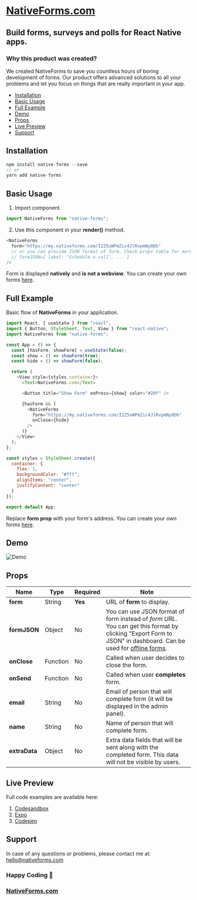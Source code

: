 # [NativeForms.com](https://nativeforms.com)

## Build **forms, surveys and polls** for React Native apps.

### Why this product was created?

We created NativeForms to save you countless hours of boring development of forms. Our product offers advanced solutions to all your problems and let you focus on things that are really important in your app.

- [Installation](#installation)
- [Basic Usage](#basic-usage)
- [Full Example](#full-example)
- [Demo](#demo)
- [Props](#props)
- [Live Preview](#live-preview)
- [Support](#support)

## Installation

```js
npm install native-forms --save
// or
yarn add native-forms
```

## Basic Usage

1. Import component.

```js
import NativeForms from "native-forms";
```

2. Use this component in your **render()** method.

```js
<NativeForms
  form="https://my.nativeforms.com/I2Z5xWPmZic4JlRvpmNy0Db"
  // or you can provide JSON format of form. Check props table for more info.
  // formJSON={ label: "Schedule a call", ... }
/>
```

Form is displayed **natively** and **is not a webview**. You can create your own forms [here](https://app.nativeforms.com).

## Full Example

Basic flow of **NativeForms** in your application.

```js
import React, { useState } from "react";
import { Button, StyleSheet, Text, View } from "react-native";
import NativeForms from "native-forms";

const App = () => {
  const [hasForm, showForm] = useState(false);
  const show = () => showForm(true);
  const hide = () => showForm(false);

  return (
    <View style={styles.container}>
      <Text>NativeForms.com</Text>

      <Button title="Show Form" onPress={show} color="#20f" />

      {hasForm && (
        <NativeForms
          form="https://my.nativeforms.com/I2Z5xWPmZic4JlRvpmNy0Db"
          onClose={hide}
        />
      )}
    </View>
  );
};

const styles = StyleSheet.create({
  container: {
    flex: 1,
    backgroundColor: "#fff",
    alignItems: "center",
    justifyContent: "center"
  }
});

export default App;
```

Replace **form prop** with your form's address. You can create your own forms [here](https://app.nativeforms.com).

## Demo

![Demo](https://raw.githubusercontent.com/venits/native-forms/master/assets/demo.gif)

## Props

| Name          | Type     | Required | Note                                                                                                                                                                            |
| ------------- | -------- | -------- | ------------------------------------------------------------------------------------------------------------------------------------------------------------------------------- |
| **form**      | String   | **Yes**  | URL of **form** to display.                                                                                                                                                     |
| **formJSON**  | Object   | No       | You can use JSON format of form instead of _form URL_. You can get this format by clicking "Export Form to JSON" in dashboard. Can be used for [offline forms](#offline-forms). |
| **onClose**   | Function | No       | Called when user decides to close the form.                                                                                                                                     |
| **onSend**    | Function | No       | Called when user **completes** form.                                                                                                                                            |  |
| **email**     | String   | No       | Email of person that will complete form (it will be displayed in the admin panel).                                                                                              |
| **name**      | String   | No       | Name of person that will complete form.                                                                                                                                         |
| **extraData** | Object   | No       | Extra data fields that will be sent along with the completed form. This data will not be visible by users.                                                                      |

## Live Preview

Full code examples are available here:

1. [Codesandbox](https://codesandbox.io/embed/native-forms-web-p5k7u)
2. [Expo](https://expo.io/@venits/native-forms)
3. [Codepen](https://codepen.io/venits/pen/QWLOmMV)

## Support

In case of any questions or problems, please contact me at:
[hello@nativeforms.com](mailto:hello@nativeforms.com)

### Happy Coding 💖

### [NativeForms.com](https://nativeforms.com)
